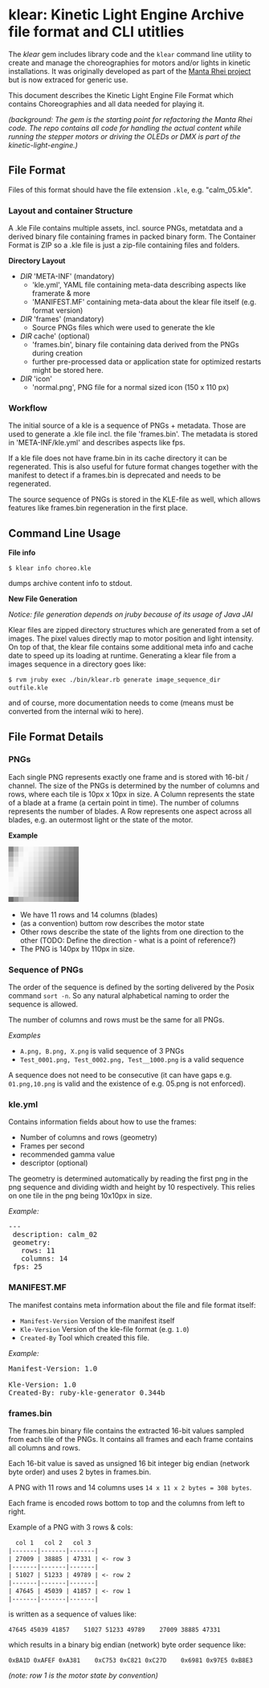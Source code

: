 # klear: Kinetic Light Engine Archive file format and CLI utitlies

The *klear* gem includes library code and the `klear` command line utility to
create and manage the choreographies for motors and/or lights in kinetic
installations. It was originally developed as part of the [Manta Rhei
project][1] but is now extraced for generic use.  

[1]: http://www.artcom.de/en/projects/project/detail/manta-rhei/

This document describes the Kinetic Light Engine File Format which contains
Choreographies and all data needed for playing it.

*(background: The gem is the starting point for refactoring the Manta Rhei
code. The repo contains all code for handling the actual content while running
the stepper motors or driving the OLEDs or DMX is part of the
kinetic-light-engine.)*

## File Format

Files of this format should have the file extension `.kle`, e.g.
"calm_05.kle".

### Layout and container Structure

A .kle File contains multiple assets, incl. source PNGs, metatdata and a
derived binary file containing frames in packed binary form. The Container
Format is ZIP so a .kle file is just a zip-file containing files and folders.

**Directory Layout**

+ *DIR* 'META-INF' (mandatory)
    + 'kle.yml', YAML file containing meta-data describing aspects like
      framerate & more
    + 'MANIFEST.MF' containing meta-data about the klear file itself (e.g.
      format version)
+ *DIR* 'frames' (mandatory)
    + Source PNGs files which were used to generate the kle
+ *DIR* cache' (optional)
    + 'frames.bin', binary file containing data derived from the PNGs during
      creation
    + further pre-processed data or application state for optimized restarts
      might be stored here.
+ *DIR* 'icon'
    + 'normal.png', PNG file for a normal sized icon (150 x 110 px)

### Workflow

The initial source of a kle is a sequence of PNGs + metadata. Those are used
to generate a .kle file incl. the file 'frames.bin'. The metadata is stored in
'META-INF/kle.yml' and describes aspects like fps.

If a kle file does not have frame.bin in its cache directory it can be
regenerated. This is also useful for future format changes together with the
manifest to detect if a frames.bin is deprecated and needs to be regenerated.

The source sequence of PNGs is stored in the KLE-file as well, which allows
features like frames.bin regeneration in the first place.

## Command Line Usage

**File info**

    $ klear info choreo.kle

dumps archive content info to stdout.
 
**New File Generation**

*Notice: file generation depends on jruby because of its usage of Java JAI*

Klear files are zipped directory structures which are generated from a set of
images. The pixel values directly map to motor position and light intensity.
On top of that, the klear file contains some additional meta info and cache
date to speed up its loading at runtime. Generating a klear file from a images
sequence in a directory goes like:

    $ rvm jruby exec ./bin/klear.rb generate image_sequence_dir outfile.kle
    
and of course, more documentation needs to come (means must be converted from
the internal wiki to here).


## File Format Details

### PNGs

Each single PNG represents exactly one frame and is stored with 16-bit /
channel. The size of the PNGs is determined by the number of columns and rows,
where each tile is 10px x 10px in size. A Column represents the state of a
blade at a frame (a certain point in time). The number of columns represents
the number of blades. A Row represents one aspect across all blades, e.g. an
outermost light or the state of the motor.

**Example**

![Waves_00129.png](spec/fixtures/kle_generate/Waves/Waves_00129.png)

* We have 11 rows and 14 columns (blades)
* (as a convention) buttom row describes the motor state
* Other rows describe the state of the lights from one direction to the
  other (TODO: Define the direction - what is a point of reference?)
* The PNG is 140px by 110px in size.

### Sequence of PNGs

The order of the sequence is defined by the sorting delivered by the Posix
command `sort -n`. So any natural alphabetical naming to order the sequence is
allowed.

The number of columns and rows must be the same for all PNGs.

*Examples*

* `A.png, B.png, X.png` is valid sequence of 3 PNGs
* `Test_0001.png, Test_0002.png, Test__1000.png` is a valid sequence

A sequence does not need to be consecutive (it can have gaps e.g.
`01.png,10.png` is valid and the existence of e.g. 05.png is not enforced).

### kle.yml

Contains information fields about how to use the frames:

 * Number of columns and rows (geometry)
 * Frames per second
 * recommended gamma value
 * descriptor (optional)

The geometry is determined automatically by reading the first png in the png
sequence and dividing width and height by 10 respectively. This relies on one
tile in the png being 10x10px in size.

*Example:*
<pre>
---
 description: calm_02
 geometry:
   rows: 11
   columns: 14
 fps: 25
</pre>

### MANIFEST.MF

The manifest contains meta information about the file and file format itself:

 * `Manifest-Version` Version of the manifest itself
 * `Kle-Version` Version of the kle-file format (e.g. `1.0`)
 * `Created-By` Tool which created this file.

*Example:*

<pre>
Manifest-Version: 1.0

Kle-Version: 1.0
Created-By: ruby-kle-generator 0.344b
</pre>

### frames.bin

The frames.bin binary file contains the extracted 16-bit values sampled from
each tile of the PNGs. It contains all frames and each frame contains all
columns and rows.

Each 16-bit value is saved as unsigned 16 bit integer big endian (network byte
order) and uses 2 bytes in frames.bin.

A PNG with 11 rows and 14 columns uses `14 x 11 x 2 bytes = 308 bytes`.

Each frame is encoded rows bottom to top and the columns from left to right.

Example of a PNG with 3 rows & cols:

      col 1   col 2   col 3
    |-------|-------|-------|
    | 27009 | 38885 | 47331 | <- row 3
    |-------|-------|-------|
    | 51027 | 51233 | 49789 | <- row 2
    |-------|-------|-------|
    | 47645 | 45039 | 41857 | <- row 1
    |-------|-------|-------|

is written as a sequence of values like:

    47645 45039 41857    51027 51233 49789    27009 38885 47331


which results in a binary big endian (network) byte order sequence like:

    0xBA1D 0xAFEF 0xA381    0xC753 0xC821 0xC27D    0x6981 0x97E5 0xB8E3

*(note: row 1 is the motor state by convention)*
